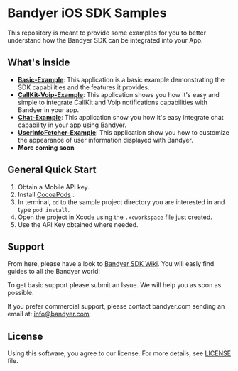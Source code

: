 # Bandyer iOS SDK Samples

This repository is meant to provide some examples for you to better understand how the Bandyer SDK can be integrated into your App. 

## What's inside

- [**Basic-Example**](https://github.com/Bandyer/Bandyer-iOS-SDK-Samples/tree/master/Basic-Example):  This application is a basic example demonstrating the SDK capabilities and the features it provides.
- [**CallKit-Voip-Example**](https://github.com/Bandyer/Bandyer-iOS-SDK-Samples/tree/master/CallKit-Voip-Example): This application shows you how it's easy and simple to integrate CallKit and Voip notifications capabilities with Bandyer in your app.
- [**Chat-Example**](https://github.com/Bandyer/Bandyer-iOS-SDK-Samples/tree/master/Chat-Example): This application show you how it's easy integrate chat capability in your app using Bandyer.
- [**UserInfoFetcher-Example**](https://github.com/Bandyer/Bandyer-iOS-SDK-Samples/tree/master/UserInfoFetcher-Example): This application show you how to customize the appearance of user information displayed with Bandyer.
- **More coming soon**

## General Quick Start

1. Obtain a Mobile API key.
2. Install [CocoaPods](https://guides.cocoapods.org/using/getting-started.html#getting-started) .
3. In terminal, `cd` to the sample project directory you are interested in and type `pod install`.
4. Open the project in Xcode using the `.xcworkspace` file just created.
5. Use the API Key obtained where needed.

## Support

From here, please have a look to [Bandyer SDK Wiki](https://github.com/Bandyer/Bandyer-iOS-SDK/wiki). You will easly find guides to all the Bandyer world! 

To get basic support please submit an Issue. We will help you as soon as possible.

If you prefer commercial support, please contact bandyer.com sending an email at: [info@bandyer.com](mailto:info@bandyer.com.)

## License

Using this software, you agree to our license. For more details, see [LICENSE](https://github.com/Bandyer/Bandyer-iOS-SDK-Samples/blob/master/LICENSE) file.
